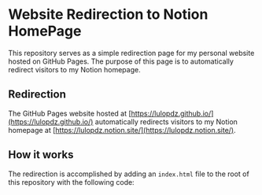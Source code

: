 # Website Redirection to Notion HomePage

This repository serves as a simple redirection page for my personal website hosted on GitHub Pages. The purpose of this page is to automatically redirect visitors to my Notion homepage.

## Redirection

The GitHub Pages website hosted at [https://lulopdz.github.io/](https://lulopdz.github.io/) automatically redirects visitors to my Notion homepage at [https://lulopdz.notion.site/](https://lulopdz.notion.site/).

## How it works

The redirection is accomplished by adding an `index.html` file to the root of this repository with the following code:
